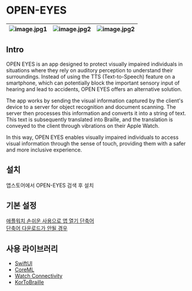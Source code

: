 # OPEN-EYES

| ![image.jpg1](https://github.com/JDeoks/OPEN-EYES/blob/main/Images/OE1-6.5.jpeg) | ![image.jpg2](https://github.com/JDeoks/OPEN-EYES/blob/main/Images/OE3-6.5.jpeg) | ![image.jpg2](https://github.com/JDeoks/OPEN-EYES/blob/main/Images/OE3-6.5.jpeg) |
| -------------------------------------------------------------------------------- | -------------------------------------------------------------------------------- | -------------------------------------------------------------------------------- |

## Intro

OPEN EYES is an app designed to protect visually impaired individuals in situations where they rely on auditory perception to understand their surroundings. Instead of using the TTS (Text-to-Speech) feature on a smartphone, which can potentially block the important sensory input of hearing and lead to accidents, OPEN EYES offers an alternative solution.

The app works by sending the visual information captured by the client's device to a server for object recognition and document scanning. The server then processes this information and converts it into a string of text. This text is subsequently translated into Braille, and the translation is conveyed to the client through vibrations on their Apple Watch.

In this way, OPEN EYES enables visually impaired individuals to access visual information through the sense of touch, providing them with a safer and more inclusive experience.

## 설치

앱스토어에서 OPEN-EYES 검색 후 설치

## 기본 설정

[애플워치 손쉬운 사용으로 앱 열기 단축어](https://www.icloud.com/shortcuts/8b58e7f1a03349e6ac8227780984804e)  
[단축어 다운로드가 안될 경우](https://wealthy-wasabi-c41.notion.site/b10e5a2f0d344b77ac50849c9e3f6611)

## 사용 라이브러리

- [SwiftUI](https://developer.apple.com/kr/xcode/swiftui/)
- [CoreML](https://developer.apple.com/kr/machine-learning/core-ml/)
- [Watch Connectivity](https://developer.apple.com/documentation/watchconnectivity)
- [KorToBraille](https://github.com/Bridge-NOONGIL/KorToBraille)
